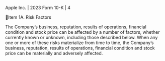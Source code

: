 Apple Inc. | 2023 Form 10-K | 4

Item 1A.  Risk Factors

The Company’s business, reputation, results of operations, financial condition and stock price can be affected by a number of
factors, whether currently known or unknown, including those described below. When any one or more of these risks materialize
from time to time, the Company’s business, reputation, results of operations, financial condition and stock price can be materially
and adversely affected.